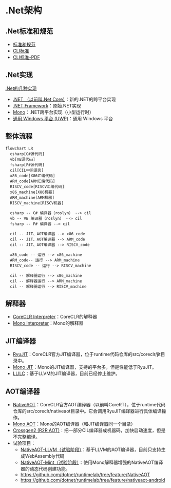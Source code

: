 # .Net架构

## .Net标准和规范

- [标准和规范](https://learn.microsoft.com/zh-cn/dotnet/fundamentals/standards)
- [CLI标准](https://ecma-international.org/publications-and-standards/standards/ecma-335/)
- [CLI标准-PDF](https://www.ecma-international.org/wp-content/uploads/ECMA-335_6th_edition_june_2012.pdf)

## .Net实现

[.Net的几种实现](https://learn.microsoft.com/zh-cn/dotnet/fundamentals/implementations)

- [.NET （以前叫.Net Core）](https://learn.microsoft.com/zh-cn/dotnet/fundamentals/)：新的.NET的跨平台实现
- [.NET Framework](https://learn.microsoft.com/zh-cn/dotnet/framework/)：原始.NET实现
- [Mono](https://www.mono-project.com/docs/)：.NET跨平台实现（小型运行时）
- [通用 Windows 平台 (UWP)](https://learn.microsoft.com/zh-cn/windows/uwp/)：通用 Windows 平台

## 整体流程

```mermaid
flowchart LR
  csharp[C#源代码]
  vb[VB源代码]
  fsharp[F#源代码]
  cil[CIL中间语言]
  x86_code[X86汇编代码]
  ARM_code[ARM汇编代码]
  RISCV_code[RISCV汇编代码]
  x86_machine[X86机器]
  ARM_machine[ARM机器]
  RISCV_machine[RISCV机器]

  csharp -- C# 编译器（roslyn） --> cil
  vb -- VB 编译器（roslyn） --> cil
  fsharp -- F# 编译器 --> cil

  cil -- JIT、AOT编译器 --> x86_code
  cil -- JIT、AOT编译器 --> ARM_code
  cil -- JIT、AOT编译器 --> RISCV_code

  x86_code -- 运行 --> x86_machine
  ARM_code-- 运行 --> ARM_machine
  RISCV_code -- 运行 --> RISCV_machine

  cil -- 解释器运行 --> x86_machine
  cil -- 解释器运行 --> ARM_machine
  cil -- 解释器运行 --> RISCV_machine
```

## 解释器

- [CoreCLR Interpreter](https://github.com/dotnet/runtime/tree/main/src/coreclr/interpreter)：CoreCLR的解释器
- [Mono Interpreter](https://github.com/dotnet/runtime/tree/main/src/mono/mono/mini/interp)：Mono的解释器

## JIT编译器

- [RyuJIT](https://github.com/dotnet/runtime/tree/main/src/coreclr/jit)：CoreCLR官方JIT编译器，位于runtime代码仓库的src/coreclr/jit目录中。
- [Mono JIT](https://github.com/dotnet/runtime/tree/main/src/mono/mono/mini)：Mono的JIT编译器，支持的平台多，但是性能低于RyuJIT。
- [LLILC](https://github.com/dotnet/llilc)：基于LLVM的JIT编译器，目前已经停止维护。

## AOT编译器

- [​NativeAOT](https://github.com/dotnet/runtime/tree/main/src/coreclr/nativeaot)：CoreCLR官方AOT编译器（以前叫CoreRT），位于runtime代码仓库的src/coreclr/nativeaot目录中。它会调用RyuJIT编译器进行具体编译操作。
- [Mono AOT](https://github.com/dotnet/runtime/tree/main/src/mono/mono/mini)：Mono的AOT编译器（和JIT编译器同一个目录）
- [Crossgen2 (R2R AOT)](https://github.com/dotnet/runtime/tree/main/src/coreclr/tools/aot)：把一部分CIL编译器成机器码，加快启动速度，但是不完整编译。
- 试验项目：
  - [​NativeAOT-LLVM（试验阶段）](https://github.com/dotnet/runtimelab/tree/feature/NativeAOT-LLVM)：基于LLVM的AOT编译器，目前只支持生成WebAssembly代码
  - [​NativeAOT-Mint（试验阶段）](https://github.com/dotnet/runtimelab/tree/feature/NativeAOT-Mint)：使用Mono解释器增强的NativeAOT编译器的动态代码创建功能。
  - https://github.com/dotnet/runtimelab/tree/feature/NativeAOT
  - https://github.com/dotnet/runtimelab/tree/feature/nativeaot-android
